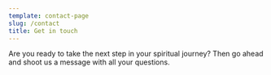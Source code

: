 ```yaml
---
template: contact-page
slug: /contact
title: Get in touch
---
```

Are you ready to take the next step in your spiritual journey? Then go ahead and shoot us a message with all your questions.